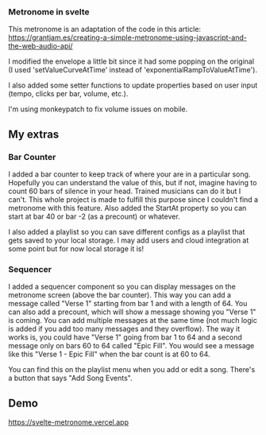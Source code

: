 ### Metronome in svelte

This metronome is an adaptation of the code in this article: 
https://grantjam.es/creating-a-simple-metronome-using-javascript-and-the-web-audio-api/

I modified the envelope a little bit since it had some popping on the original (I used 'setValueCurveAtTime' instead of 'exponentialRampToValueAtTime').

I also added some setter functions to update properties based on user input (tempo, clicks per bar, volume, etc.). 

I'm using monkeypatch to fix volume issues on mobile. 

## My extras

### Bar Counter

I added a bar counter to keep track of where your are in a particular song. Hopefully you can understand the value of this, but if not, imagine having to count 60 bars of silence in your head. Trained musicians can do it but I can't. This whole project is made to fulfill this purpose since I couldn't find a metronome with this feature. Also added the StartAt property so you can start at bar 40 or bar -2 (as a precount) or whatever. 

I also added a playlist so you can save different configs as a playlist that gets saved to your local storage. I may add users and cloud integration at some point but for now local storage it is!

### Sequencer

I added a sequencer component so you can display messages on the metronome screen (above the bar counter). This way you can add a message called "Verse 1" starting from bar 1 and with a length of 64. You can also add a precount, which will show a message showing you "Verse 1" is coming. You can add multiple messages at the same time (not much logic is added if you add too many messages and they overflow). The way it works is, you could have "Verse 1" going from bar 1 to 64 and a second message only on bars 60 to 64 called "Epic Fill". You would see a message like this "Verse 1 - Epic Fill" when the bar count is at 60 to 64. 

You can find this on the playlist menu when you add or edit a song. There's a button that says "Add Song Events".

## Demo

https://svelte-metronome.vercel.app